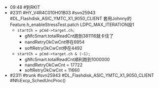 - 09:48 #到RKIT
- #2311 #HY_V4R4C010H01B03 #svn25943 #DL_Flashdisk_ASIC_YMTC_X1_9050_CLIENT
  套用Johnny的Feature.h_enableStressTest.patch
  LDPC_MAX_ITERATION設1
	- `startCh = pCmd->target.ch;`
		- gNfcSmart.totalReadCnt跑到381116就卡住了
		- nandRetryOkCwCnt停在6954
		- softRetryOkCwCnt停在4492
	- `startCh = pCmd->target.ch & (~1);`
		- gNfcSmart.totalReadCnt順利跑到1000000
		- nandRetryOkCwCnt = 17722
		- softRetryOkCwCnt = 11660
- #2311 #trunk #svn25943 #DL_Flashdisk_ASIC_YMTC_X1_9050_CLIENT #NfcExcp_SchedUncProc()